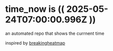 # time_now is (( 2025-05-24T07:00:00.996Z ))

an automated repo that shows the currnent time

inspired by [breakingheatmap](https://github.com/breakingheatmap/breakingheatmap)
